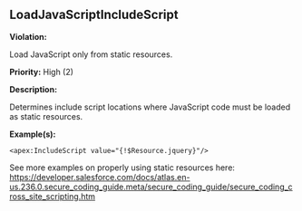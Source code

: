 LoadJavaScriptIncludeScript[](#loadjavascriptincludescript)
------------------------------------------------------------------------------------------------------------------------------------------------------

**Violation:**

   Load JavaScript only from static resources.


**Priority:** High (2)

**Description:**

   Determines include script locations where JavaScript code must be loaded as static resources.

**Example(s):**

   

```
<apex:IncludeScript value="{!$Resource.jquery}"/>
```

See more examples on properly using static resources here: https://developer.salesforce.com/docs/atlas.en-us.236.0.secure_coding_guide.meta/secure_coding_guide/secure_coding_cross_site_scripting.htm

        

